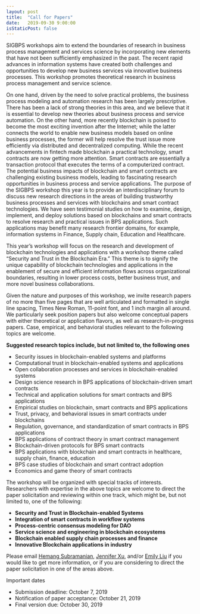```yaml
---
layout: post
title:  "Call for Papers"
date:   2019-09-30 9:00:00
isStaticPost: false
---
```

SIGBPS workshops aim to extend the boundaries of research in business process management and services science by incorporating new elements that have not been sufficiently emphasized in the past. The recent rapid advances in information systems have created both challenges and opportunities to develop new business services via innovative business processes. This workshop promotes theoretical research in business process management and service science.

On one hand, driven by the need to solve practical problems, the business process modeling and automation research has been largely prescriptive. There has been a lack of strong theories in this area, and we believe that it is essential to develop new theories about business process and service automation. On the other hand, more recently blockchain is poised to become the most exciting invention after the Internet; while the latter connects the world to enable new business models based on online business processes, the former will help resolve the trust issue more efficiently via distributed and decentralized computing. While the recent advancements in fintech made blockchain a practical technology, smart contracts are now getting more attention. Smart contracts are essentially a transaction protocol that executes the terms of a computerized contract. The potential business impacts of blockchain and smart contracts are challenging existing business models, leading to fascinating research opportunities in business process and service applications. The purpose of the SIGBPS workshop this year is to provide an interdisciplinary forum to discuss new research directions in the areas of building trustworthy business processes and services with blockchains and smart contract technologies. We have seen testimonial studies on how to examine, design, implement, and deploy solutions based on blockchains and smart contracts to resolve research and practical issues in BPS applications. Such applications may benefit  many research frontier domains, for example, information systems in Finance, Supply chain, Education and Healthcare.

This year’s workshop will focus on the research and development of blockchain technologies and applications with a workshop theme called “Security and Trust in the Blockchain Era.” This theme is to signify the unique capability of blockchain technologies and applications in the enablement of secure and efficient information flows across organizational boundaries, resulting in lower process costs, better business trust, and more novel business collaborations.

Given the nature and purposes of this workshop, we invite research papers of no more than five pages that are well articulated and formatted in single line spacing, Times New Roman, 11-point font, and 1 inch margin all around. We particularly seek position papers but also welcome conceptual papers with either theoretical or application flavors, as well as research-in-progress papers.  Case, empirical, and behavioral studies relevant to the following topics are welcome.

__Suggested research topics include, but not limited to, the following ones__
* Security issues in blockchain-enabled systems and platforms
* Computational trust in blockchain-enabled systems and applications
* Open collaboration processes and services in blockchain-enabled systems
* Design science research in BPS applications of blockchain-driven smart contracts
* Technical and application solutions for smart contracts and BPS applications
* Empirical studies on blockchain, smart contracts and BPS applications
* Trust, privacy, and behavioral issues in smart contracts under blockchains
* Regulation, governance, and standardization of smart contracts in BPS applications
* BPS applications of contract theory in smart contract management
* Blockchain-driven protocols for BPS smart contracts
* BPS applications with blockchain and smart contracts in healthcare, supply chain, finance, education
* BPS case studies of blockchain and smart contract adoption
* Economics and game theory of smart contracts


The workshop will be organized with special tracks of interests. Researchers with expertise in the above topics are welcome to direct the paper solicitation and reviewing within one track, which might be, but not limited to, one of the following:<br/>

* __Security and Trust in Blockchain-enabled Systems__
* __Integration of smart contracts in workflow systems__
* __Process-centric consensus modeling for DAO__
* __Service science and engineering in blockchain ecosystems__
* __Blockchain enabled supply chain processes and finance__
* __Innovative Blockchain applications in industry__

Please email [Hemang Subramanian](mailto:fhsubram@fiu.edu), [Jennifer Xu](mailto:jxu@bentley.edu), and/or [Emily Liu](mailto:rong.liu@stevens.edu) if you would like to get more information, or if you are considering to direct the paper solicitation in one of the areas above.

Important dates
* Submission deadline: October 7, 2019 
* Notification of paper acceptance: October 21, 2019
* Final version due: October 30, 2019
